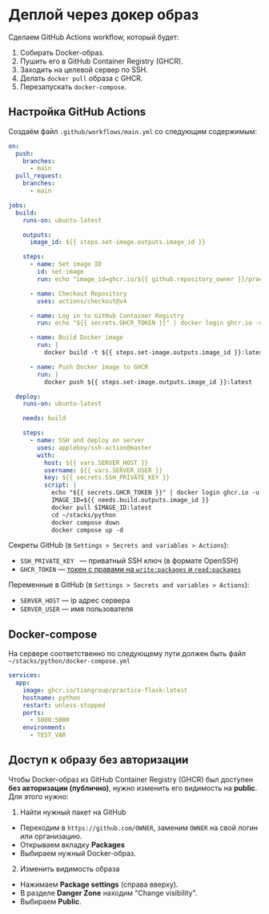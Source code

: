 # Деплой через докер образ

Сделаем GitHub Actions workflow, который будет:

1. Собирать Docker-образ.   
2. Пушить его в GitHub Container Registry (GHCR).   
3. Заходить на целевой сервер по SSH.   
4. Делать `docker pull` образа с GHCR.   
5. Перезапускать `docker-compose`.

## Настройка GitHub Actions

Создаём файл `.github/workflows/main.yml` со следующим содержимым:

```yaml
on:
  push:
    branches:
      - main
  pull_request:
    branches:
      - main

jobs:
  build:
    runs-on: ubuntu-latest

    outputs:
      image_id: ${{ steps.set-image.outputs.image_id }}

    steps:
      - name: Set image ID
        id: set-image
        run: echo "image_id=ghcr.io/${{ github.repository_owner }}/practice-flask" >> "$GITHUB_OUTPUT"

      - name: Checkout Repository
        uses: actions/checkout@v4

      - name: Log in to GitHub Container Registry
        run: echo "${{ secrets.GHCR_TOKEN }}" | docker login ghcr.io -u ${{ github.actor }} --password-stdin

      - name: Build Docker image
        run: |
          docker build -t ${{ steps.set-image.outputs.image_id }}:latest .

      - name: Push Docker image to GHCR
        run: |
          docker push ${{ steps.set-image.outputs.image_id }}:latest

  deploy:
    runs-on: ubuntu-latest

    needs: build

    steps:
      - name: SSH and deploy on server
        uses: appleboy/ssh-action@master
        with:
          host: ${{ vars.SERVER_HOST }}
          username: ${{ vars.SERVER_USER }}
          key: ${{ secrets.SSH_PRIVATE_KEY }}
          script: |
            echo "${{ secrets.GHCR_TOKEN }}" | docker login ghcr.io -u ${{ github.actor }} --password-stdin
            IMAGE_ID=${{ needs.build.outputs.image_id }}
            docker pull $IMAGE_ID:latest
            cd ~/stacks/python
            docker compose down
            docker compose up -d

```

Секреты GitHub (в `Settings > Secrets and variables > Actions`):

- `SSH_PRIVATE_KEY ` — приватный SSH ключ (в формате OpenSSH)
- `GHCR_TOKEN` — [токен с правами на `write:packages` и `read:packages`](https://github.com/settings/tokens)

Переменные в GitHub (в `Settings > Secrets and variables > Actions`):

- `SERVER_HOST` — ip адрес сервера
- `SERVER_USER`  — имя пользователя

## Docker-compose

На сервере соответственно по следующему пути должен быть файл `~/stacks/python/docker-compose.yml`

```yaml
services:
  app:
    image: ghcr.io/tiangroup/practice-flask:latest
    hostname: python
    restart: unless-stopped
    ports:
      - 5000:5000
    environment:
      - TEST_VAR
```

## Доступ к образу без авторизации

Чтобы Docker-образ из GitHub Container Registry (GHCR) был доступен **без авторизации (публично)**, нужно изменить его видимость на **public**. Для этого нужно:

1. Найти нужный пакет на GitHub

- Переходим в `https://github.com/OWNER`, заменим `OWNER` на свой логин или организацию.
- Открываем вкладку **Packages** 
- Выбираем нужный Docker-образ.

2. Изменить видимость образа

- Нажимаем **Package settings** (справа вверху).
- В разделе **Danger Zone** находим "Change visibility".
- Выбираем **Public**.

